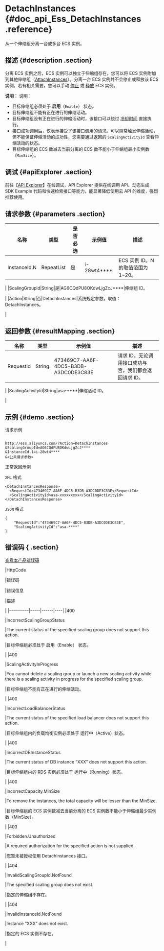 # DetachInstances {#doc_api_Ess_DetachInstances .reference}

从一个伸缩组分离一台或多台 ECS 实例。

## 描述 {#description .section}

分离 ECS 实例之后，ECS 实例可以独立于伸缩组存在，您可以将 ECS 实例附加到其他伸缩组（[AttachInstances](~~25954~~)）。分离一台 ECS 实例并不会停止或释放该 ECS 实例，若有相关需要，您可以手动 [停止](~~25501~~) 或 [释放](~~25507~~) ECS 实例。

**说明：** 说明：

-   目标伸缩组必须处于 **启用**（`Enable`） 状态。
-   目标伸缩组不能有正在进行的伸缩活动。
-   目标伸缩组没有正在进行的伸缩活动时，该接口可以绕过 [冷却时间](~~25912~~) 直接执行。
-   接口成功调用后，仅表示接受了该接口调用的请求。可以照常触发伸缩活动，但不能保证伸缩活动的成功性，您需要通过返回的 `ScalingActivityId` 查看伸缩活动的状态。
-   目标伸缩组的 ECS 数减去当前分离的 ECS 数不能小于伸缩组最小实例数（`MinSize`）。

## 调试 {#apiExplorer .section}

前往【[API Explorer](https://api.aliyun.com/#product=Ess&api=DetachInstances)】在线调试，API Explorer 提供在线调用 API、动态生成 SDK Example 代码和快速检索接口等能力，能显著降低使用云 API 的难度，强烈推荐使用。

## 请求参数 {#parameters .section}

|名称|类型|是否必选|示例值|描述|
|--|--|----|---|--|
|InstanceId.N|RepeatList|是|i-28wt4\*\*\*\*|ECS 实例 ID。N 的取值范围为 1~20。

 |
|ScalingGroupId|String|是|AG6CQdPU8OKdwLjgZcJ\*\*\*\*|伸缩组 ID。

 |
|Action|String|否|DetachInstances|系统规定参数，取值： DetachInstances。

 |

## 返回参数 {#resultMapping .section}

|名称|类型|示例值|描述|
|--|--|---|--|
|RequestId|String|473469C7-AA6F-4DC5-B3DB-A3DC0DE3C83E|请求 ID。无论调用接口成功与否，我们都会返回请求 ID。

 |
|ScalingActivityId|String|asa-\*\*\*\*|伸缩活动 ID。

 |

## 示例 {#demo .section}

请求示例

``` {#request_demo}

http://ess.aliyuncs.com/?Action=DetachInstances
&ScalingGroupId=AG6CQdPU8OKdwLjgZcJ****
&InstanceId.1=i-28wt4****
&<公共请求参数>

```

正常返回示例

`XML` 格式

``` {#xml_return_success_demo}
<DetachInstancesResponse>
  <RequestId>473469C7-AA6F-4DC5-B3DB-A3DC0DE3C83E</RequestId>
  <ScalingActivityId>asa-xxxxxxxxx</ScalingActivityId>
</DetachInstancesResponse>

```

`JSON` 格式

``` {#json_return_success_demo}
{
	"RequestId":"473469C7-AA6F-4DC5-B3DB-A3DC0DE3C83E",
	"ScalingActivityId":"asa-****"
}
```

## 错误码 { .section}

[查看本产品错误码](https://error-center.aliyun.com/status/product/Ess)

|HttpCode

|错误码

|错误信息

|描述

|
|----------|-----|------|----|
|400

|IncorrectScalingGroupStatus

|The current status of the specified scaling group does not support this action.

|目标伸缩组必须处于 启用（Enable） 状态。

|
|400

|ScalingActivityInProgress

|You cannot delete a scaling group or launch a new scaling activity while there is a scaling activity in progress for the specified scaling group.

|目标伸缩组不能有正在进行的伸缩活动。

|
|400

|IncorrectLoadBalancerStatus

|The current status of the specified load balancer does not support this action.

|目标伸缩组内的负载均衡实例必须处于 运行中（Active）状态。

|
|400

|IncorrectDBInstanceStatus

|The current status of DB instance “XXX” does not support this action.

|目标伸缩组内的 RDS 实例必须处于 运行中（Running）状态。

|
|400

|IncorrectCapacity.MinSize

|To remove the instances, the total capacity will be lesser than the MinSize.

|目标伸缩组的 ECS 实例数减去当前分离的 ECS 实例数不能小于伸缩组最少实例数（MinSize）。

|
|403

|Forbidden.Unauthorized

|A required authorization for the specified action is not supplied.

|您暂未被授权使用 DetachInstances 接口。

|
|404

|InvalidScalingGroupId.NotFound

|The specified scaling group does not exist.

|指定的伸缩组不存在。

|
|404

|InvalidInstanceId.NotFound

|Instance “XXX” does not exist.

|指定的 ECS 实例不存在。

|

